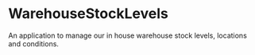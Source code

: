 # WarehouseStockLevels
An application to manage our in house warehouse stock levels, locations and conditions. 
